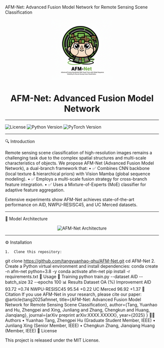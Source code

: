 AFM-Net: Advanced Fusion Model Network for Remote Sensing Scene Classification
<p align="center">
  <img src="docs/logo.png" alt="AFM-Net Logo" width="200"/>
</p>

<h1 align="center">AFM-Net: Advanced Fusion Model Network</h1>

---

![License](https://img.shields.io/badge/License-MIT-blue)
![Python Version](https://img.shields.io/badge/Python-3.8%2B-green)
![PyTorch Version](https://img.shields.io/badge/PyTorch-1.12%2B-orange)

---

🔍 Introduction

Remote sensing scene classification of high-resolution images remains a challenging task due to the complex spatial structures and multi-scale characteristics of objects.
We propose AFM-Net (Advanced Fusion Model Network), a dual-branch framework that:
	•	✅ Combines CNN backbone (local texture & hierarchical priors) with Vision Mamba (global sequence modeling).
	•	✅ Employs a multi-scale fusion strategy for cross-branch feature integration.
	•	✅ Uses a Mixture-of-Experts (MoE) classifier for adaptive feature aggregation.

Extensive experiments show AFM-Net achieves state-of-the-art performance on AID, NWPU-RESISC45, and UC Merced datasets.

---

📐 Model Architecture

<p align="center">
  <img src="docs/fig1.png" alt="AFM-Net Architecture" width="700"/>
</p>

---

⚙️ Installation

	1.	Clone this repository:
git clone https://github.com/tangyuanhao-qhu/AFM-Net.git
cd AFM-Net
	2.	Create a Python virtual environment and install dependencies:
conda create -n afm-net python=3.8 -y
conda activate afm-net
pip install -r requirements.txt
🚀 Usage
🔹 Training
python train.py --dataset AID --batch_size 32 --epochs 100
📊 Results
Dataset
OA (%)
Improvement
AID
93.72
+0.74
NWPU-RESISC45
95.54
+0.22
UC Merced
96.92
+1.37
📖 Citation
If you use AFM-Net in your research, please cite our paper:
@article{tang2025afmnet,
  title={AFM-Net: Advanced Fusion Model Network for Remote Sensing Scene Classification},
  author={Tang, Yuanhao and Hu, Zhengpei and Xing, Junliang and Zhang, Chengkun and Huang, Jianqiang},
  journal={arXiv preprint arXiv:XXXX.XXXXX},
  year={2025}
}
👨‍💻 Authors
	•	Yuanhao Tang, Zhengpei Hu (Graduate Student Member, IEEE)
	•	Junliang Xing (Senior Member, IEEE)
	•	Chengkun Zhang, Jianqiang Huang (Member, IEEE)
📌 License

This project is released under the MIT License.










